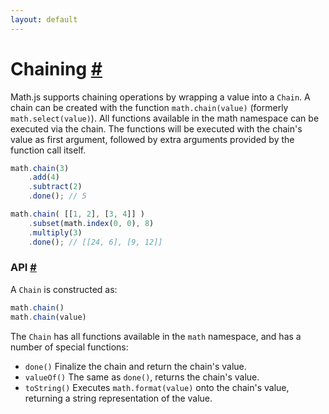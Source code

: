 ```yaml
---
layout: default
---
```


<h1 id="chaining">Chaining <a href="#chaining" title="Permalink">#</a></h1>

Math.js supports chaining operations by wrapping a value into a `Chain`.
A chain can be created with the function `math.chain(value)`
(formerly `math.select(value)`).
All functions available in the math namespace can be executed via the chain.
The functions will be executed with the chain's value as first argument,
followed by extra arguments provided by the function call itself.

```js
math.chain(3)
    .add(4)
    .subtract(2)
    .done(); // 5

math.chain( [[1, 2], [3, 4]] )
    .subset(math.index(0, 0), 8)
    .multiply(3)
    .done(); // [[24, 6], [9, 12]]
```

<h3 id="api">API <a href="#api" title="Permalink">#</a></h3>

A `Chain` is constructed as:

```js
math.chain()
math.chain(value)
```

The `Chain` has all functions available in the `math` namespace, and has
a number of special functions:

 - `done()`
   Finalize the chain and return the chain's value.
 - `valueOf()`
   The same as `done()`, returns the chain's value.
 - `toString()`
   Executes `math.format(value)` onto the chain's value, returning
   a string representation of the value.

